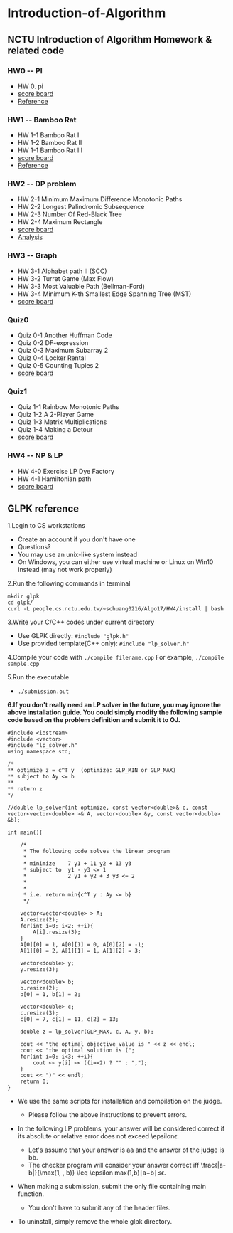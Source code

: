 # Introduction-of-Algorithm
## NCTU Introduction of Algorithm Homework & related code
### HW0 -- PI
- HW 0. pi
- [score board](https://people.cs.nctu.edu.tw/~tdwu402/2018_Algo/HW0/HW0.html)
- [Reference](https://hackmd.io/s/HJvOt-zdQ)
### HW1 -- Bamboo Rat
- HW 1-1 Bamboo Rat I
- HW 1-2 Bamboo Rat II
- HW 1-1 Bamboo Rat III
- [score board](https://people.cs.nctu.edu.tw/~tdwu402/2018_Algo/HW1/HW1.html)
- [Reference](https://hackmd.io/s/HkZdfJb0X)
### HW2 -- DP problem
- HW 2-1 Minimum Maximum Difference Monotonic Paths
- HW 2-2 Longest Palindromic Subsequence
- HW 2-3 Number Of Red-Black Tree
- HW 2-4 Maximum Rectangle
- [score board](https://people.cs.nctu.edu.tw/~tdwu402/2018_Algo/HW2/HW2.html)
- [Analysis](https://hackmd.io/s/BkXyeVdCm)
### HW3 -- Graph
- HW 3-1 Alphabet path II (SCC)
- HW 3-2 Turret Game (Max Flow)
- HW 3-3 Most Valuable Path (Bellman-Ford)
- HW 3-4 Minimum K-th Smallest Edge Spanning Tree (MST)
- [score board](https://people.cs.nctu.edu.tw/~tdwu402/2018_Algo/HW3/HW3.html)
### Quiz0 
- Quiz 0-1 Another Huffman Code
- Quiz 0-2 DF-expression
- Quiz 0-3 Maximum Subarray 2
- Quiz 0-4 Locker Rental
- Quiz 0-5 Counting Tuples 2
- [score board](https://people.cs.nctu.edu.tw/~tdwu402/2018_Algo/Quiz0/Quiz0_rank.html)
### Quiz1
- Quiz 1-1 Rainbow Monotonic Paths
- Quiz 1-2 A 2-Player Game
-	Quiz 1-3 Matrix Multiplications
-	Quiz 1-4 Making a Detour
- [score board](https://people.cs.nctu.edu.tw/~tdwu402/2018_Algo/Quiz1/Quiz1_rank.html)
### HW4 -- NP & LP
- HW 4-0 Exercise LP Dye Factory
- HW 4-1 Hamiltonian path
- [score board](https://people.cs.nctu.edu.tw/~tdwu402/2018_Algo/HW4/HW4.html)

## GLPK reference
1.Login to CS workstations
  - Create an account if you don't have one
  - Questions?
  - You may use an unix-like system instead
  - On Windows, you can either use virtual machine or Linux on Win10 instead (may not work properly)

2.Run the following commands in terminal
```
mkdir glpk
cd glpk/
curl -L people.cs.nctu.edu.tw/~schuang0216/Algo17/HW4/install | bash
```

3.Write your C/C++ codes under current directory
  - Use GLPK directly: ```#include "glpk.h"```
  - Use provided template(C++ only): ```#include "lp_solver.h"```

4.Compile your code with ```./compile filename.cpp```
For example, ```./compile sample.cpp```

5.Run the executable
  - ```./submission.out```

**6.If you don't really need an LP solver in the future, you may ignore the above installation guide.
You could simply modify the following sample code based on the problem definition and submit it to OJ.**
```
#include <iostream>
#include <vector>
#include "lp_solver.h"
using namespace std;

/*
** optimize z = c^T y  (optimize: GLP_MIN or GLP_MAX)
** subject to Ay <= b
** 
** return z
*/

//double lp_solver(int optimize, const vector<double>& c, const vector<vector<double> >& A, vector<double> &y, const vector<double> &b);

int main(){
    
    /*
     * The following code solves the linear program
     * 
     * minimize    7 y1 + 11 y2 + 13 y3
     * subject to  y1 - y3 <= 1
     *             2 y1 + y2 + 3 y3 <= 2
     *
     *
     * i.e. return min{c^T y : Ay <= b}
     */
    
    vector<vector<double> > A;
    A.resize(2);
    for(int i=0; i<2; ++i){
        A[i].resize(3);
    }	
    A[0][0] = 1, A[0][1] = 0, A[0][2] = -1;
    A[1][0] = 2, A[1][1] = 1, A[1][2] = 3;
    
    vector<double> y;
    y.resize(3);
    
    vector<double> b;
    b.resize(2);
    b[0] = 1, b[1] = 2;
    
    vector<double> c;
    c.resize(3);
    c[0] = 7, c[1] = 11, c[2] = 13;
    
    double z = lp_solver(GLP_MAX, c, A, y, b);
    
    cout << "the optimal objective value is " << z << endl;
    cout << "the optimal solution is (";	
    for(int i=0; i<3; ++i){
        cout << y[i] << ((i==2) ? "" : ",");
    }
    cout << ")" << endl;
    return 0;
}
```

- We use the same scripts for installation and compilation on the judge.
  - Please follow the above instructions to prevent errors.

- In the following LP problems, your answer will be considered correct if its absolute or relative error does not exceed \epsilonϵ.
  - Let's assume that your answer is aa and the answer of the judge is bb.
  - The checker program will consider your answer correct iff \frac{|a-b|}{\max(1, \, b)} \leq \epsilon max(1,b)∣a−b∣≤ϵ.

- When making a submission, submit the only file containing main function.
  - You don't have to submit any of the header files.

- To uninstall, simply remove the whole glpk directory.
